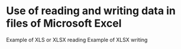 # Use of reading and writing data in files of Microsoft Excel

Example of XLS or XLSX reading Example of XLSX writing